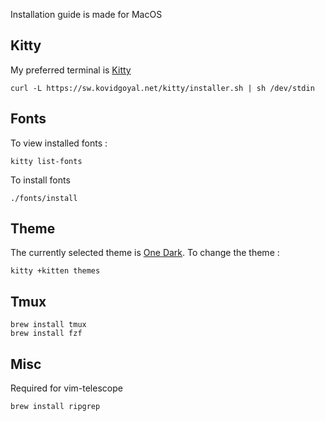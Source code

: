 Installation guide is made for MacOS

## Kitty
My preferred terminal is [Kitty](https://sw.kovidgoyal.net/kitty/)
```
curl -L https://sw.kovidgoyal.net/kitty/installer.sh | sh /dev/stdin
```

## Fonts
To view installed fonts : 
``` 
kitty list-fonts 
```

To install fonts
```
./fonts/install
```

## Theme
The currently selected theme is [One Dark](https://github.com/GiuseppeCesarano/kitty-theme-OneDark). To change the theme :
```
kitty +kitten themes
```

## Tmux
```
brew install tmux
brew install fzf
```

## Misc
Required for vim-telescope
```
brew install ripgrep
```
